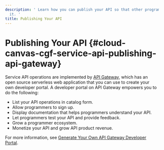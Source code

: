 ```yaml
---
description: ' Learn how you can publish your API so that other programmers can use
  it. '
title: Publishing Your API
---
```

# Publishing Your API {#cloud-canvas-cgf-service-api-publishing-api-gateway}

Service API operations are implemented by [API Gateway](https://aws.amazon.com/api-gateway/), which has an open source serverless web application that you can use to create your own developer portal\. A developer portal on API Gateway empowers you to do the following:
+ List your API operations in catalog form\.
+ Allow programmers to sign up\.
+ Display documentation that helps programmers understand your API\.
+ Let programmers test your API and provide feedback\.
+ Grow a programmer ecosystem\.
+ Monetize your API and grow API product revenue\.

For more information, see [Generate Your Own API Gateway Developer Portal](https://aws.amazon.com/blogs/compute/generate-your-own-api-gateway-developer-portal/)\.